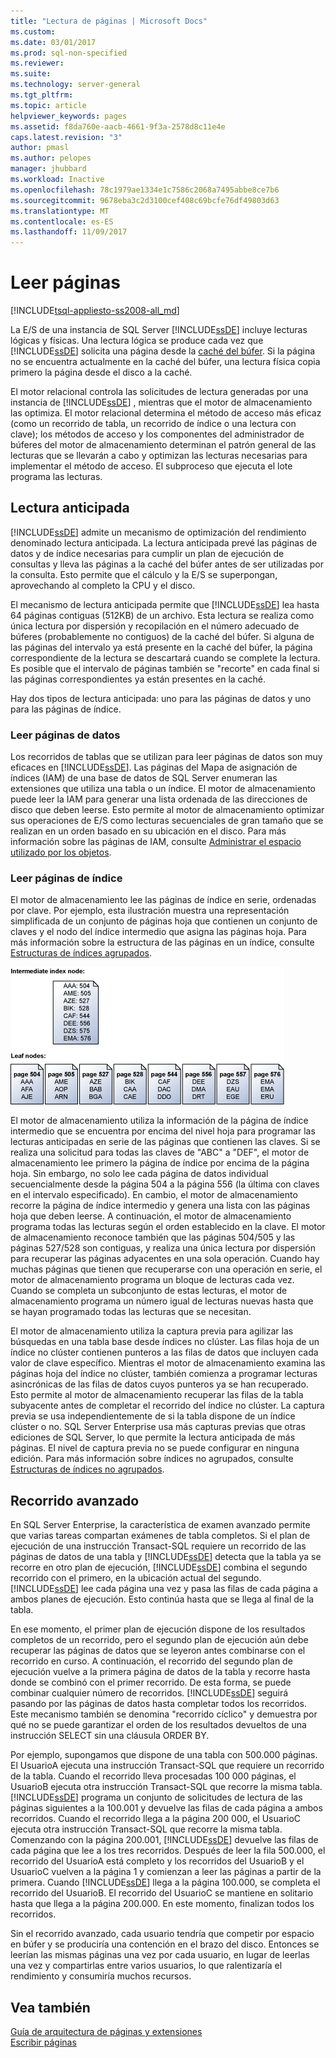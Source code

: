 ```yaml
---
title: "Lectura de páginas | Microsoft Docs"
ms.custom: 
ms.date: 03/01/2017
ms.prod: sql-non-specified
ms.reviewer: 
ms.suite: 
ms.technology: server-general
ms.tgt_pltfrm: 
ms.topic: article
helpviewer_keywords: pages
ms.assetid: f8da760e-aacb-4661-9f3a-2578d8c11e4e
caps.latest.revision: "3"
author: pmasl
ms.author: pelopes
manager: jhubbard
ms.workload: Inactive
ms.openlocfilehash: 78c1979ae1334e1c7586c2068a7495abbe8ce7b6
ms.sourcegitcommit: 9678eba3c2d3100cef408c69bcfe76df49803d63
ms.translationtype: MT
ms.contentlocale: es-ES
ms.lasthandoff: 11/09/2017
---
```

# <a name="reading-pages"></a>Leer páginas
[!INCLUDE[tsql-appliesto-ss2008-all_md](../includes/tsql-appliesto-ss2008-all-md.md)]

La E/S de una instancia de SQL Server [!INCLUDE[ssDE](../includes/ssde-md.md)] incluye lecturas lógicas y físicas. Una lectura lógica se produce cada vez que [!INCLUDE[ssDE](../includes/ssde-md.md)] solicita una página desde la [caché del búfer](../relational-databases/memory-management-architecture-guide.md). Si la página no se encuentra actualmente en la caché del búfer, una lectura física copia primero la página desde el disco a la caché.

El motor relacional controla las solicitudes de lectura generadas por una instancia de [!INCLUDE[ssDE](../includes/ssde-md.md)] , mientras que el motor de almacenamiento las optimiza. El motor relacional determina el método de acceso más eficaz (como un recorrido de tabla, un recorrido de índice o una lectura con clave); los métodos de acceso y los componentes del administrador de búferes del motor de almacenamiento determinan el patrón general de las lecturas que se llevarán a cabo y optimizan las lecturas necesarias para implementar el método de acceso. El subproceso que ejecuta el lote programa las lecturas.

## <a name="read-ahead"></a>Lectura anticipada
[!INCLUDE[ssDE](../includes/ssde-md.md)] admite un mecanismo de optimización del rendimiento denominado lectura anticipada. La lectura anticipada prevé las páginas de datos y de índice necesarias para cumplir un plan de ejecución de consultas y lleva las páginas a la caché del búfer antes de ser utilizadas por la consulta. Esto permite que el cálculo y la E/S se superpongan, aprovechando al completo la CPU y el disco. 

El mecanismo de lectura anticipada permite que [!INCLUDE[ssDE](../includes/ssde-md.md)] lea hasta 64 páginas contiguas (512KB) de un archivo. Esta lectura se realiza como única lectura por dispersión y recopilación en el número adecuado de búferes (probablemente no contiguos) de la caché del búfer. Si alguna de las páginas del intervalo ya está presente en la caché del búfer, la página correspondiente de la lectura se descartará cuando se complete la lectura. Es posible que el intervalo de páginas también se "recorte" en cada final si las páginas correspondientes ya están presentes en la caché.

Hay dos tipos de lectura anticipada: uno para las páginas de datos y uno para las páginas de índice.

### <a name="reading-data-pages"></a>Leer páginas de datos
Los recorridos de tablas que se utilizan para leer páginas de datos son muy eficaces en [!INCLUDE[ssDE](../includes/ssde-md.md)]. Las páginas del Mapa de asignación de índices (IAM) de una base de datos de SQL Server enumeran las extensiones que utiliza una tabla o un índice. El motor de almacenamiento puede leer la IAM para generar una lista ordenada de las direcciones de disco que deben leerse. Esto permite al motor de almacenamiento optimizar sus operaciones de E/S como lecturas secuenciales de gran tamaño que se realizan en un orden basado en su ubicación en el disco. Para más información sobre las páginas de IAM, consulte [Administrar el espacio utilizado por los objetos](../relational-databases/pages-and-extents-architecture-guide.md).

### <a name="reading-index-pages"></a>Leer páginas de índice
El motor de almacenamiento lee las páginas de índice en serie, ordenadas por clave. Por ejemplo, esta ilustración muestra una representación simplificada de un conjunto de páginas hoja que contienen un conjunto de claves y el nodo del índice intermedio que asigna las páginas hoja. Para más información sobre la estructura de las páginas en un índice, consulte [Estructuras de índices agrupados](../relational-databases/pages-and-extents-architecture-guide.md).

![Reading_Pages](../relational-databases/media/reading-pages.gif)

El motor de almacenamiento utiliza la información de la página de índice intermedio que se encuentra por encima del nivel hoja para programar las lecturas anticipadas en serie de las páginas que contienen las claves. Si se realiza una solicitud para todas las claves de "ABC" a "DEF", el motor de almacenamiento lee primero la página de índice por encima de la página hoja. Sin embargo, no solo lee cada página de datos individual secuencialmente desde la página 504 a la página 556 (la última con claves en el intervalo especificado). En cambio, el motor de almacenamiento recorre la página de índice intermedio y genera una lista con las páginas hoja que deben leerse. A continuación, el motor de almacenamiento programa todas las lecturas según el orden establecido en la clave. El motor de almacenamiento reconoce también que las páginas 504/505 y las páginas 527/528 son contiguas, y realiza una única lectura por dispersión para recuperar las páginas adyacentes en una sola operación. Cuando hay muchas páginas que tienen que recuperarse con una operación en serie, el motor de almacenamiento programa un bloque de lecturas cada vez. Cuando se completa un subconjunto de estas lecturas, el motor de almacenamiento programa un número igual de lecturas nuevas hasta que se hayan programado todas las lecturas que se necesitan.

El motor de almacenamiento utiliza la captura previa para agilizar las búsquedas en una tabla base desde índices no clúster. Las filas hoja de un índice no clúster contienen punteros a las filas de datos que incluyen cada valor de clave específico. Mientras el motor de almacenamiento examina las páginas hoja del índice no clúster, también comienza a programar lecturas asincrónicas de las filas de datos cuyos punteros ya se han recuperado. Esto permite al motor de almacenamiento recuperar las filas de la tabla subyacente antes de completar el recorrido del índice no clúster. La captura previa se usa independientemente de si la tabla dispone de un índice clúster o no. SQL Server Enterprise usa más capturas previas que otras ediciones de SQL Server, lo que permite la lectura anticipada de más páginas. El nivel de captura previa no se puede configurar en ninguna edición. Para más información sobre índices no agrupados, consulte [Estructuras de índices no agrupados](../relational-databases/pages-and-extents-architecture-guide.md).

## <a name="advanced-scanning"></a>Recorrido avanzado
En SQL Server Enterprise, la característica de examen avanzado permite que varias tareas compartan exámenes de tabla completos. Si el plan de ejecución de una instrucción Transact-SQL requiere un recorrido de las páginas de datos de una tabla y [!INCLUDE[ssDE](../includes/ssde-md.md)] detecta que la tabla ya se recorre en otro plan de ejecución, [!INCLUDE[ssDE](../includes/ssde-md.md)] combina el segundo recorrido con el primero, en la ubicación actual del segundo. [!INCLUDE[ssDE](../includes/ssde-md.md)] lee cada página una vez y pasa las filas de cada página a ambos planes de ejecución. Esto continúa hasta que se llega al final de la tabla. 

En ese momento, el primer plan de ejecución dispone de los resultados completos de un recorrido, pero el segundo plan de ejecución aún debe recuperar las páginas de datos que se leyeron antes combinarse con el recorrido en curso. A continuación, el recorrido del segundo plan de ejecución vuelve a la primera página de datos de la tabla y recorre hasta donde se combinó con el primer recorrido. De esta forma, se puede combinar cualquier número de recorridos. [!INCLUDE[ssDE](../includes/ssde-md.md)] seguirá pasando por las páginas de datos hasta completar todos los recorridos. Este mecanismo también se denomina "recorrido cíclico" y demuestra por qué no se puede garantizar el orden de los resultados devueltos de una instrucción SELECT sin una cláusula ORDER BY. 

Por ejemplo, supongamos que dispone de una tabla con 500.000 páginas. El UsuarioA ejecuta una instrucción Transact-SQL que requiere un recorrido de la tabla. Cuando el recorrido lleva procesadas 100 000 páginas, el UsuarioB ejecuta otra instrucción Transact-SQL que recorre la misma tabla. [!INCLUDE[ssDE](../includes/ssde-md.md)] programa un conjunto de solicitudes de lectura de las páginas siguientes a la 100.001 y devuelve las filas de cada página a ambos recorridos. Cuando el recorrido llega a la página 200 000, el UsuarioC ejecuta otra instrucción Transact-SQL que recorre la misma tabla. Comenzando con la página 200.001, [!INCLUDE[ssDE](../includes/ssde-md.md)] devuelve las filas de cada página que lee a los tres recorridos. Después de leer la fila 500.000, el recorrido del UsuarioA está completo y los recorridos del UsuarioB y el UsuarioC vuelven a la página 1 y comienzan a leer las páginas a partir de la primera. Cuando [!INCLUDE[ssDE](../includes/ssde-md.md)] llega a la página 100.000, se completa el recorrido del UsuarioB. El recorrido del UsuarioC se mantiene en solitario hasta que llega a la página 200.000. En este momento, finalizan todos los recorridos. 

Sin el recorrido avanzado, cada usuario tendría que competir por espacio en búfer y se produciría una contención en el brazo del disco. Entonces se leerían las mismas páginas una vez por cada usuario, en lugar de leerlas una vez y compartirlas entre varios usuarios, lo que ralentizaría el rendimiento y consumiría muchos recursos.

## <a name="see-also"></a>Vea también
[Guía de arquitectura de páginas y extensiones](../relational-databases/pages-and-extents-architecture-guide.md)   
 [Escribir páginas](../relational-databases/writing-pages.md)
